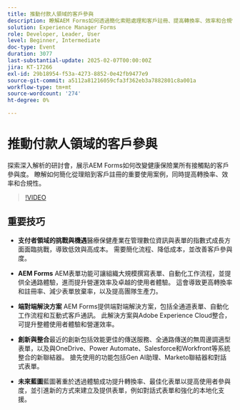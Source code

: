 ```yaml
---
title: 推動付款人領域的客戶參與
description: 瞭解AEM Forms如何透過簡化索賠處理和客戶註冊、提高轉換率、效率和合規性，徹底改變健康保險行業的客戶參與度。
solution: Experience Manager Forms
role: Developer, Leader, User
level: Beginner, Intermediate
doc-type: Event
duration: 3077
last-substantial-update: 2025-02-07T00:00:00Z
jira: KT-17266
exl-id: 29b18954-f53a-4273-8852-0e42fb9477e9
source-git-commit: a5112a81216059cfa3f362eb3a7882801c8a001a
workflow-type: tm+mt
source-wordcount: '274'
ht-degree: 0%

---
```


# 推動付款人領域的客戶參與

探索深入解析的研討會，展示AEM Forms如何改變健康保險業所有接觸點的客戶參與度。 瞭解如何簡化從理賠到客戶註冊的重要使用案例，同時提高轉換率、效率和合規性。

>[!VIDEO](https://video.tv.adobe.com/v/3444127/?learn=on&enablevpops)

## 重要技巧

* **支付者領域的挑戰與機遇**&#x200B;醫療保健產業在管理數位資訊與表單的指數式成長方面面臨挑戰，導致低效與高成本。 需要簡化流程、降低成本，並改善客戶參與度。

* **AEM Forms** AEM表單功能可讓組織大規模撰寫表單、自動化工作流程，並提供全通路體驗，進而提升營運效率及卓越的使用者體驗。 這會導致更高轉換率和註冊率、減少表單放棄率，以及提高團隊生產力。

* **端對端解決方案** AEM Forms提供端對端解決方案，包括全通道表單、自動化工作流程和互動式客戶通訊。 此解決方案與Adobe Experience Cloud整合，可提升整體使用者體驗和營運效率。

* **創新與整合**&#x200B;最近的創新包括效能更佳的傳送服務、全通路傳送的無周邊調適型表單，以及與OneDrive、Power Automate、Salesforce和Workfront等系統整合的新聯結器。 搶先使用的功能包括Gen AI助理、Marketo聯結器和對話式表單。

* **未來藍圖**&#x200B;藍圖著重於透過體驗成功提升轉換率、最佳化表單以提高使用者參與度，並引進新的方式來建立及提供表單，例如對話式表單和強化的本地化支援。
